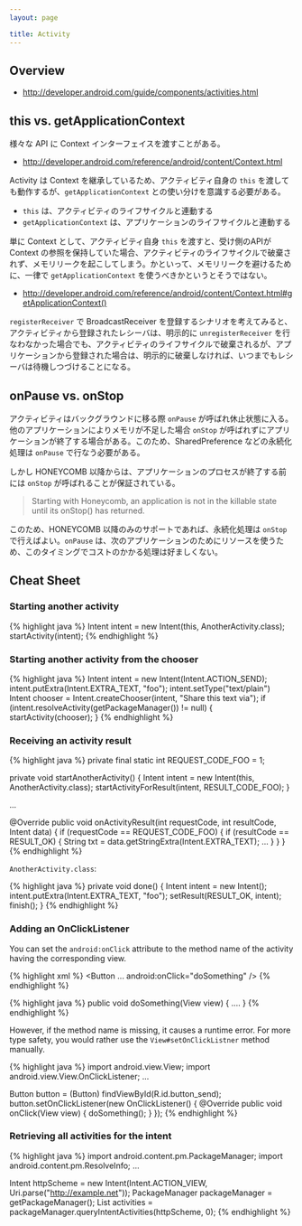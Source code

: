 ```yaml
---
layout: page

title: Activity
---
```


## Overview

* <http://developer.android.com/guide/components/activities.html>

## this vs. getApplicationContext

様々な API に Context インターフェイスを渡すことがある。

* <http://developer.android.com/reference/android/content/Context.html>

Activity は Context を継承しているため、アクティビティ自身の `this` を渡しても動作するが、`getApplicationContext` との使い分けを意識する必要がある。

* `this` は、アクティビティのライフサイクルと連動する
* `getApplicationContext` は、アプリケーションのライフサイクルと連動する

単に Context として、アクティビティ自身 `this` を渡すと、受け側のAPIが Context の参照を保持していた場合、アクティビティのライフサイクルで破棄されず、メモリリークを起こしてしまう。かといって、メモリリークを避けるために、一律で `getApplicationContext` を使うべきかというとそうではない。

* <http://developer.android.com/reference/android/content/Context.html#getApplicationContext()>

`registerReceiver` で BroadcastReceiver を登録するシナリオを考えてみると、アクティビティから登録されたレシーバは、明示的に `unregisterReceiver` を行なわなかった場合でも、アクティビティのライフサイクルで破棄されるが、アプリケーションから登録された場合は、明示的に破棄しなければ、いつまでもレシーバは待機しつづけることになる。

## onPause vs. onStop

アクティビティはバックグラウンドに移る際 `onPause` が呼ばれ休止状態に入る。他のアプリケーションによりメモリが不足した場合 `onStop` が呼ばれずにアプリケーションが終了する場合がある。このため、SharedPreference などの永続化処理は `onPause` で行なう必要がある。

しかし HONEYCOMB 以降からは、アプリケーションのプロセスが終了する前には `onStop` が呼ばれることが保証されている。

> Starting with Honeycomb, an application is not in the killable state until its onStop() has returned.

このため、HONEYCOMB 以降のみのサポートであれば、永続化処理は `onStop` で行えばよい。`onPause` は、次のアプリケーションのためにリソースを使うため、このタイミングでコストのかかる処理は好ましくない。

## Cheat Sheet

### Starting another activity

{% highlight java %}
Intent intent = new Intent(this, AnotherActivity.class);
startActivity(intent);
{% endhighlight %}

### Starting another activity from the chooser

{% highlight java %}
Intent intent = new Intent(Intent.ACTION_SEND);
intent.putExtra(Intent.EXTRA_TEXT, "foo");
intent.setType("text/plain")
Intent chooser = Intent.createChooser(intent, "Share this text via");
if (intent.resolveActivity(getPackageManager()) != null) {
    startActivity(chooser);
}
{% endhighlight %}

### Receiving an activity result

{% highlight java %}
private final static int REQUEST_CODE_FOO = 1;

private void startAnotherActivity() {
    Intent intent = new Intent(this, AnotherActivity.class);
    startActivityForResult(intent, RESULT_CODE_FOO);
}

...

@Override
public void onActivityResult(int requestCode, int resultCode, Intent data) {
    if (requestCode == REQUEST_CODE_FOO) {
        if (resultCode == RESULT_OK) {
            String txt = data.getStringExtra(Intent.EXTRA_TEXT);
            ...
        }
    }
}
{% endhighlight %}

`AnotherActivity.class`:

{% highlight java %}
private void done() {
    Intent intent = new Intent();
    intent.putExtra(Intent.EXTRA_TEXT, "foo");
    setResult(RESULT_OK, intent);
    finish();
}
{% endhighlight %}

### Adding an OnClickListener

You can set the `android:onClick` attribute to the method name of the activity having the corresponding view.

{% highlight xml %}
<Button
    ...
    android:onClick="doSomething" />
{% endhighlight %}

{% highlight java %}
public void doSomething(View view) {
    ....
}
{% endhighlight %}

However, if the method name is missing, it causes a runtime error. For more type safety, you would rather use the `View#setOnClickListner` method manually.

{% highlight java %}
import android.view.View;
import android.view.View.OnClickListener;
...

Button button = (Button) findViewById(R.id.button_send);
button.setOnClickListener(new OnClickListener() {
    @Override
    public void onClick(View view) {
        doSomething();
    }
});
{% endhighlight %}

### Retrieving all activities for the intent

{% highlight java %}
import android.content.pm.PackageManager;
import android.content.pm.ResolveInfo;
...

Intent httpScheme = new Intent(Intent.ACTION_VIEW, Uri.parse("http://example.net"));
PackageManager packageManager = getPackageManager();
List<ResolveInfo> activities = packageManager.queryIntentActivities(httpScheme, 0);
{% endhighlight %}


